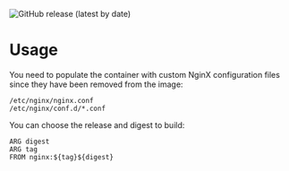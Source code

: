![GitHub release (latest by date)](https://img.shields.io/github/v/release/secobau/nginx)

# Usage

You need to populate the container with custom NginX configuration files since they have been removed from the image:
```
/etc/nginx/nginx.conf
/etc/nginx/conf.d/*.conf
```
You can choose the release and digest to build:
```
ARG digest
ARG tag
FROM nginx:${tag}${digest}
```
